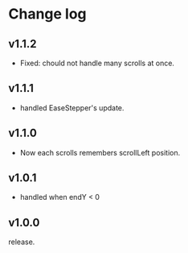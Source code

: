 # Change log

## v1.1.2

* Fixed: chould not handle many scrolls at once.

## v1.1.1

* handled EaseStepper's update.

## v1.1.0

* Now each scrolls remembers scrollLeft position.

## v1.0.1

* handled when endY < 0

## v1.0.0

release.
